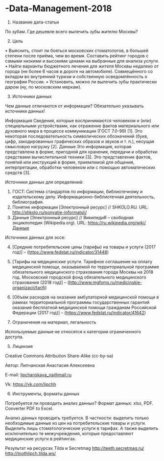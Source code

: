 # -Data-Management-2018


1.	Название дата-статьи 

По зубам. Где дешевле всего вылечить зубы жителю Москвы?

2.	Цель

•	Выяснить, стоит ли бояться московских стоматологов, в большей степени после приёма, чем во время. Составить рейтинг городов с самыми низкими и высокими ценами на выбранные для анализа услуги.
•	Найти варианты бюджетного лечения для жителя Москвы недалеко от города (не более 6 часов в дороге на автомобиле). Совмещённого со вкладом во внутренний туризм и собственную осведомлённость о географии России.
•	Установить, можно ли вылечить зубы практически даром (ну, по московским меркам).

3.	Источники данных

Чем данные отличаются от информации? Обязательно указывать источники данных!

Информация
Сведения, которые воспринимаются человеком и (или) специальными устройствами, как отражение фактов материального или духовного мира в процессе коммуникации (ГОСТ 7.0-99) [1]. Это некоторая последовательность символических обозначений (букв, цифр, закодированных графических образов и звуков и т. п.), несущая смысловую нагрузку [2].
Данные
Это информация, которая представлена в форме, пригодной для хранения, передачи и обработки средствами вычислительной техники [3]. Это представление фактов, понятий или инструкций в форме, приемлемой для общения, интерпретации, обработки человеком или с помощью автоматических средств [3].

Источники данных для определений:

1.	ГОСТ: Система стандартов по информации, библиотечному и издательскому делу. Информационно-библиотечная деятельность, библиография.
2.	Понятие информации [Электронный ресурс] // SHKOLO.RU. URL: http://shkolo.ru/ponyatie-informatsii/
3.	Данные [Электронный ресурс] // ВикипедиЯ – свободная энциклопедия (Wikipedia.org). URL: https://ru.wikipedia.org/wiki/Данные

Источники данных для эссе: 

4.	[Средние потребительские цены (тарифы) на товары и услуги (2017 год)] – (https://www.fedstat.ru/indicator/31448)

5.	[Тарифы на медицинские услуги. Тарифное соглашение на оплату медицинской помощи, оказываемой по территориальной программе обязательного медицинского страхования города Москвы на 2018 год. Московский городской фонд обязательного медицинского страхования (2018 год)] – (http://www.mgfoms.ru/medicinskie-organizacii/tarifi) 

6.	[Объем расходов на оказание амбулаторной медицинской помощи в рамках территориальной программы государственных гарантий оказания бесплатной медицинской помощи гражданам Российской Федерации (2017 год)] – (https://www.fedstat.ru/indicator/41642)

4.	Ограничения на материал, легальность

Используемые данные не относятся к категории ограниченного доступа.

5.	Лицензия

Creative Commons Attribution Share-Alike (cc-by-sa)

Автор: Липчанская Анастасия Алексеевна

E-mail: lipchanskaya_na@mail.ru

Vk: https://vk.com/lipchh

6.	Инструменты, форматы данных

Потребуется ли проводить анализ данных?
Формат данных: xlsx, PDF.
Converter PDF to Excel.

Анализ данных проводить требуется. В частности: выделить только необходимые данные из цен на потребительские товары и услуги. 
Выделить лишь стоматологические услуги в тарифах. А также выделить исключительно те межучреждения, которые предоставляют медицинские услуги в рейтингах. 

Результат на ресурсах Tilda и Secretmag
http://teeth.secretmag.ru/
http://toothlipch.tilda.ws/

